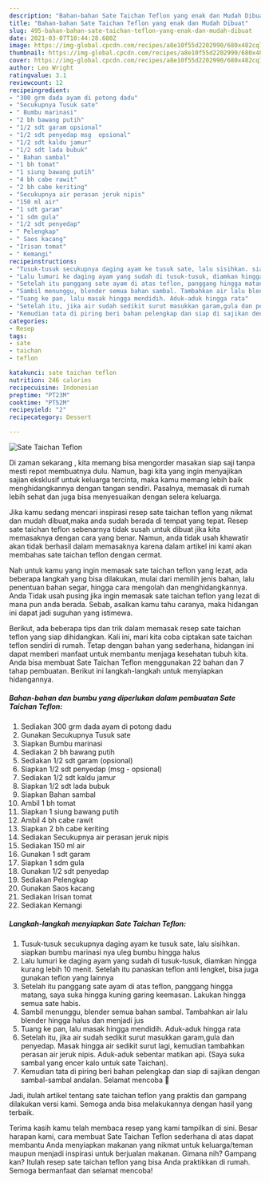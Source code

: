 ```yaml
---
description: "Bahan-bahan Sate Taichan Teflon yang enak dan Mudah Dibuat"
title: "Bahan-bahan Sate Taichan Teflon yang enak dan Mudah Dibuat"
slug: 495-bahan-bahan-sate-taichan-teflon-yang-enak-dan-mudah-dibuat
date: 2021-03-07T10:44:28.680Z
image: https://img-global.cpcdn.com/recipes/a8e10f55d2202990/680x482cq70/sate-taichan-teflon-foto-resep-utama.jpg
thumbnail: https://img-global.cpcdn.com/recipes/a8e10f55d2202990/680x482cq70/sate-taichan-teflon-foto-resep-utama.jpg
cover: https://img-global.cpcdn.com/recipes/a8e10f55d2202990/680x482cq70/sate-taichan-teflon-foto-resep-utama.jpg
author: Leo Wright
ratingvalue: 3.1
reviewcount: 12
recipeingredient:
- "300 grm dada ayam di potong dadu"
- "Secukupnya Tusuk sate"
- " Bumbu marinasi"
- "2 bh bawang putih"
- "1/2 sdt garam opsional"
- "1/2 sdt penyedap msg  opsional"
- "1/2 sdt kaldu jamur"
- "1/2 sdt lada bubuk"
- " Bahan sambal"
- "1 bh tomat"
- "1 siung bawang putih"
- "4 bh cabe rawit"
- "2 bh cabe keriting"
- "Secukupnya air perasan jeruk nipis"
- "150 ml air"
- "1 sdt garam"
- "1 sdm gula"
- "1/2 sdt penyedap"
- " Pelengkap"
- " Saos kacang"
- "Irisan tomat"
- " Kemangi"
recipeinstructions:
- "Tusuk-tusuk secukupnya daging ayam ke tusuk sate, lalu sisihkan. siapkan bumbu marinasi nya uleg bumbu hingga halus"
- "Lalu lumuri ke daging ayam yang sudah di tusuk-tusuk, diamkan hingga kurang lebih 10 menit. Setelah itu panaskan teflon anti lengket, bisa juga gunakan teflon yang lainnya"
- "Setelah itu panggang sate ayam di atas teflon, panggang hingga matang, saya suka hingga kuning garing keemasan. Lakukan hingga semua sate habis."
- "Sambil menunggu, blender semua bahan sambal. Tambahkan air lalu blender hingga halus dan menjadi jus"
- "Tuang ke pan, lalu masak hingga mendidih. Aduk-aduk hingga rata"
- "Setelah itu, jika air sudah sedikit surut masukkan garam,gula dan penyedap. Masak hingga air sedikit surut lagi, kemudian tambahkan perasan air jeruk nipis. Aduk-aduk sebentar matikan api. (Saya suka sambal yang encer kalo untuk sate Taichan)."
- "Kemudian tata di piring beri bahan pelengkap dan siap di sajikan dengan sambal-sambal andalan. Selamat mencoba 🤗"
categories:
- Resep
tags:
- sate
- taichan
- teflon

katakunci: sate taichan teflon 
nutrition: 246 calories
recipecuisine: Indonesian
preptime: "PT23M"
cooktime: "PT52M"
recipeyield: "2"
recipecategory: Dessert

---
```



![Sate Taichan Teflon](https://img-global.cpcdn.com/recipes/a8e10f55d2202990/680x482cq70/sate-taichan-teflon-foto-resep-utama.jpg)

Di zaman  sekarang , kita memang bisa mengorder masakan siap saji tanpa mesti repot membuatnya dulu. Namun, bagi kita yang ingin menyajikan sajian eksklusif untuk keluarga tercinta, maka kamu memang lebih baik menghidangkannya dengan tangan sendiri. Pasalnya, memasak di rumah lebih sehat dan juga bisa menyesuaikan dengan selera keluarga.

Jika kamu sedang mencari inspirasi resep sate taichan teflon yang nikmat dan mudah dibuat,maka anda sudah berada di tempat yang tepat. Resep sate taichan teflon  sebenarnya tidak susah untuk dibuat jika kita memasaknya dengan cara yang benar. Namun, anda tidak usah khawatir akan tidak berhasil dalam memasaknya 
karena dalam artikel ini kami akan membahas sate taichan teflon dengan cermat.  



Nah untuk kamu yang ingin memasak sate taichan teflon yang lezat, ada beberapa langkah yang bisa dilakukan, mulai dari memilih jenis bahan, lalu penentuan bahan segar, hingga cara mengolah dan menghidangkannya. Anda Tidak usah pusing jika ingin memasak sate taichan teflon yang lezat di mana pun anda berada. Sebab, asalkan kamu  tahu caranya, maka hidangan ini dapat jadi suguhan yang istimewa.

Berikut, ada beberapa tips dan trik dalam memasak resep sate taichan teflon yang siap dihidangkan. Kali ini, mari kita coba ciptakan sate taichan teflon sendiri di rumah. Tetap dengan bahan yang sederhana, hidangan ini dapat memberi manfaat untuk membantu menjaga kesehatan tubuh kita. Anda bisa membuat Sate Taichan Teflon menggunakan 22 bahan dan 7 tahap pembuatan. Berikut ini langkah-langkah untuk menyiapkan hidangannya.

<!--inarticleads1-->

##### Bahan-bahan dan bumbu yang diperlukan dalam pembuatan Sate Taichan Teflon:

1. Sediakan 300 grm dada ayam di potong dadu
1. Gunakan Secukupnya Tusuk sate
1. Siapkan  Bumbu marinasi
1. Sediakan 2 bh bawang putih
1. Sediakan 1/2 sdt garam (opsional)
1. Siapkan 1/2 sdt penyedap (msg - opsional)
1. Sediakan 1/2 sdt kaldu jamur
1. Siapkan 1/2 sdt lada bubuk
1. Siapkan  Bahan sambal
1. Ambil 1 bh tomat
1. Siapkan 1 siung bawang putih
1. Ambil 4 bh cabe rawit
1. Siapkan 2 bh cabe keriting
1. Sediakan Secukupnya air perasan jeruk nipis
1. Sediakan 150 ml air
1. Gunakan 1 sdt garam
1. Siapkan 1 sdm gula
1. Gunakan 1/2 sdt penyedap
1. Sediakan  Pelengkap
1. Gunakan  Saos kacang
1. Sediakan Irisan tomat
1. Sediakan  Kemangi




<!--inarticleads2-->

##### Langkah-langkah menyiapkan Sate Taichan Teflon:

1. Tusuk-tusuk secukupnya daging ayam ke tusuk sate, lalu sisihkan. siapkan bumbu marinasi nya uleg bumbu hingga halus
1. Lalu lumuri ke daging ayam yang sudah di tusuk-tusuk, diamkan hingga kurang lebih 10 menit. Setelah itu panaskan teflon anti lengket, bisa juga gunakan teflon yang lainnya
1. Setelah itu panggang sate ayam di atas teflon, panggang hingga matang, saya suka hingga kuning garing keemasan. Lakukan hingga semua sate habis.
1. Sambil menunggu, blender semua bahan sambal. Tambahkan air lalu blender hingga halus dan menjadi jus
1. Tuang ke pan, lalu masak hingga mendidih. Aduk-aduk hingga rata
1. Setelah itu, jika air sudah sedikit surut masukkan garam,gula dan penyedap. Masak hingga air sedikit surut lagi, kemudian tambahkan perasan air jeruk nipis. Aduk-aduk sebentar matikan api. (Saya suka sambal yang encer kalo untuk sate Taichan).
1. Kemudian tata di piring beri bahan pelengkap dan siap di sajikan dengan sambal-sambal andalan. Selamat mencoba 🤗




Jadi, itulah artikel tentang  sate taichan teflon  yang praktis dan gampang dilakukan versi kami. Semoga anda bisa melakukannya dengan hasil yang terbaik. 

Terima kasih kamu telah membaca resep yang kami tampilkan di sini. Besar harapan kami, cara membuat  Sate Taichan Teflon sederhana di atas dapat membantu Anda menyiapkan makanan yang nikmat untuk keluarga/teman maupun menjadi inspirasi untuk berjualan makanan. Gimana nih? Gampang kan? Itulah resep sate taichan teflon yang bisa Anda praktikkan di rumah. Semoga bermanfaat dan selamat mencoba!

